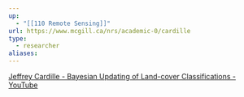 ```yaml
---
up:
  - "[[110 Remote Sensing]]"
url: https://www.mcgill.ca/nrs/academic-0/cardille
type:
  - researcher
aliases:
---
```


[Jeffrey Cardille - Bayesian Updating of Land-cover Classifications - YouTube](https://www.youtube.com/watch?v=KNeoSpIDVBk)